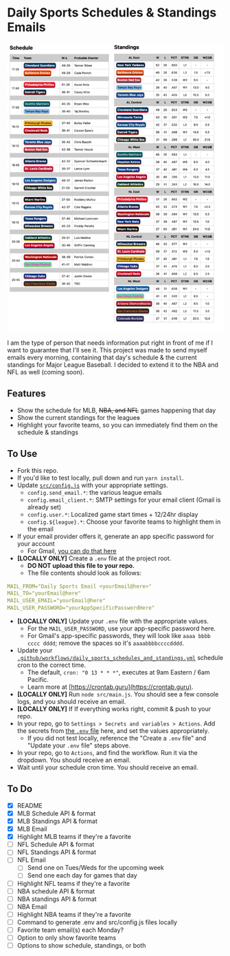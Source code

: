 # Daily Sports Schedules & Standings Emails

![A screenshot of the MLB email](/images/mlb-example.jpg)

I am the type of person that needs information put right in front of me if I want to guarantee that I'll see it. This project was made to send myself emails every morning, containing that day's schedule & the current standings for Major League Baseball. I decided to extend it to the NBA and NFL as well (coming soon).

## Features

- Show the schedule for MLB, ~~NBA, and NFL~~ games happening that day
- Show the current standings for the league~~s~~
- Highlight your favorite teams, so you can immediately find them on the schedule & standings

## To Use

- Fork this repo.
- If you'd like to test locally, pull down and run `yarn install`.
- Update [`src/config.js`](src/config.js) with your appropriate settings.
  - `config.send_email.*`: the various league emails
  - `config.email_client.*`: SMTP settings for your email client (Gmail is already set)
  - `config.user.*`: Localized game start times + 12/24hr display
  - `config.${league}.*`: Choose your favorite teams to highlight them in the email
- If your email provider offers it, generate an app specific password for your account
  - For Gmail, [you can do that here](https://myaccount.google.com/apppasswords)
- **[LOCALLY ONLY]** Create a `.env` file at the project root.
  - **DO NOT upload this file to your repo.**
  - The file contents should look as follows:

```yaml
MAIL_FROM="Daily Sports Email <yourEmail@here>"
MAIL_TO="yourEmail@here"
MAIL_USER_EMAIL="yourEmail@here"
MAIL_USER_PASSWORD="yourAppSpecificPasswordHere"
```

- **[LOCALLY ONLY]** Update your `.env` file with the appropriate values.
  - For the `MAIL_USER_PASSWORD`, use your app-specific password here.
  - For Gmail's app-specific passwords, they will look like `aaaa bbbb cccc dddd`; remove the spaces so it's `aaaabbbbccccdddd`.
- Update your [`.github/workflows/daily_sports_schedules_and_standings.yml`](.github/workflows/daily_sports_schedules_and_standings.yml) schedule cron to the correct time.
  - The default, `cron: "0 13 * * *"`, executes at 9am Eastern / 6am Pacific.
  - Learn more at [https://crontab.guru](https://crontab.guru).
- **[LOCALLY ONLY]** Run `node src/main.js`. You should see a few console logs, and you should receive an email.
- **[LOCALLY ONLY]** If If everything works right, commit & push to your repo.
- In your repo, go to `Settings > Secrets and variables > Actions`. Add the secrets from [the `.env` file](.env) here, and set the values appropriately.
  - If you did not test locally, reference the "Create a `.env` file" and "Update your `.env` file" steps above.
- In your repo, go to `Actions`, and find the workflow. Run it via the dropdown. You should receive an email.
- Wait until your schedule cron time. You should receive an email.

## To Do

- [X] README
- [X] MLB Schedule API & format
- [X] MLB Standings API & format
- [X] MLB Email
- [X] Highlight MLB teams if they're a favorite
- [ ] NFL Schedule API & format
- [ ] NFL Standings API & format
- [ ] NFL Email
  - [ ] Send one on Tues/Weds for the upcoming week
  - [ ] Send one each day for games that day
- [ ] Highlight NFL teams if they're a favorite
- [ ] NBA schedule API & format
- [ ] NBA standings API & format
- [ ] NBA Email
- [ ] Highlight NBA teams if they're a favorite
- [ ] Command to generate .env and src/config.js files locally
- [ ] Favorite team email(s) each Monday?
- [ ] Option to only show favorite teams
- [ ] Options to show schedule, standings, or both
